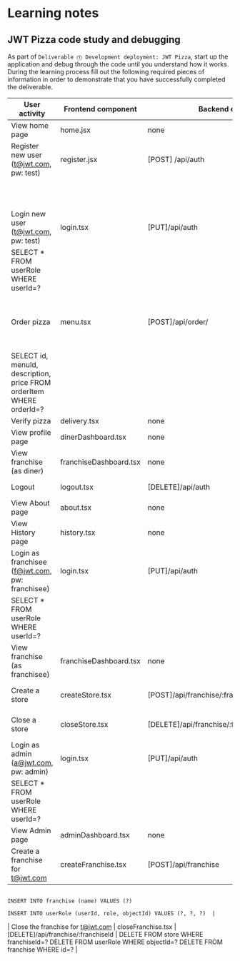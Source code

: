 # Learning notes

## JWT Pizza code study and debugging

As part of `Deliverable ⓵ Development deployment: JWT Pizza`, start up the application and debug through the code until you understand how it works. During the learning process fill out the following required pieces of information in order to demonstrate that you have successfully completed the deliverable.

| User activity                                       | Frontend component | Backend endpoints | Database SQL |
| --------------------------------------------------- | ------------------ | ----------------- | ------------ |
| View home page                                      |   home.jsx         |      none         |    none      |
| Register new user<br/>(t@jwt.com, pw: test)         |   register.jsx     |  [POST] /api/auth | INSERT INTO user (name, email,password) VALUES (?, ?, ?)       |
|                                                     |                    |                   | INSERT INTO userRole (userId, role, objectId) VALUES (?, ?, ?) |
| Login new user<br/>(t@jwt.com, pw: test)            |     login.tsx      |  [PUT]/api/auth   | SELECT * FROM user WHERE email=?
                                                                                                 SELECT * FROM userRole WHERE userId=? |
| Order pizza                                         |     menu.tsx       |[POST]/api/order/  |  SELECT id, franchiseId, storeId, date FROM dinerOrder WHERE dinerId=? LIMIT                                                                                                    ${offset},${config.db.listPerPage}     
                                                                                                SELECT id, menuId, description, price FROM orderItem WHERE orderId=?   |
| Verify pizza                                        |    delivery.tsx    |     none          |     none     |
| View profile page                                   | dinerDashboard.tsx |      none         |    none      |
| View franchise<br/>(as diner)                       |franchiseDashboard.tsx|       none      |     none     |
| Logout                                              |    logout.tsx      | [DELETE]/api/auth | DELETE FROM auth WHERE token=?|
| View About page                                     |     about.tsx      |       none        |     none     |
| View History page                                   |     history.tsx    |       none        |     none     |
| Login as franchisee<br/>(f@jwt.com, pw: franchisee) |      login.tsx     |  [PUT]/api/auth   | SELECT * FROM user WHERE email=?
                                                                                                 SELECT * FROM userRole WHERE userId=? |
| View franchise<br/>(as franchisee)                  |franchiseDashboard.tsx|      none       |      none    |
| Create a store                                      |  createStore.tsx   | [POST]/api/franchise/:franchiseId/store| INSERT INTO store (franchiseId, name) VALUES (?, ?)|
| Close a store                                       |  closeStore.tsx    |  [DELETE]/api/franchise/:franchiseId/store/:storeId  | DELETE FROM store WHERE franchiseId=? AND id=?|
| Login as admin<br/>(a@jwt.com, pw: admin)           |     login.tsx      |  [PUT]/api/auth   | SELECT * FROM user WHERE email=?
                                                                                                 SELECT * FROM userRole WHERE userId=? |
| View Admin page                                     | adminDashboard.tsx |      none         |    none      |
| Create a franchise for t@jwt.com                    |createFranchise.tsx |[POST]/api/franchise| SELECT id, name FROM user WHERE email=?
                                                                                                 INSERT INTO franchise (name) VALUES (?)
                                                                                               INSERT INTO userRole (userId, role, objectId) VALUES (?, ?, ?)  |
| Close the franchise for t@jwt.com                   | closeFranchise.tsx | [DELETE]/api/franchise/:franchiseId | DELETE FROM store WHERE franchiseId=?
                                                                                                DELETE FROM userRole WHERE objectId=?
                                                                                                DELETE FROM franchise WHERE id=?    |
